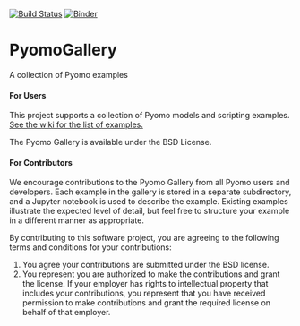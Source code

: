 [![Build Status](https://travis-ci.org/Pyomo/PyomoGallery.svg?branch=master)](https://travis-ci.org/Pyomo/PyomoGallery)
[![Binder](https://mybinder.org/badge_logo.svg)](https://mybinder.org/v2/gh/ReinboldV/PyomoGallery/master)

# PyomoGallery
A collection of Pyomo examples

#### For Users

This project supports a collection of Pyomo models and scripting examples.  [See the wiki for the list of examples.](https://github.com/Pyomo/PyomoGallery/wiki)

The Pyomo Gallery is available under the BSD License.

#### For Contributors

We encourage contributions to the Pyomo Gallery from all Pyomo users and developers.  Each example in the gallery is stored in a separate subdirectory, and a Jupyter notebook is used to describe the example.  Existing examples illustrate the expected level of detail, but feel free to structure your example in a different manner as appropriate.

By contributing to this software project, you are agreeing to the following terms and conditions for your contributions:

1. You agree your contributions are submitted under the BSD license. 
2. You represent you are authorized to make the contributions and grant the license. If your employer has rights to intellectual property that includes your contributions, you represent that you have received permission to make contributions and grant the required license on behalf of that employer. 
